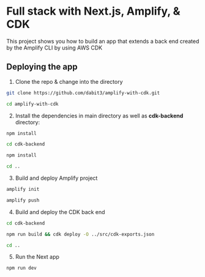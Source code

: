# Full stack with Next.js, Amplify, & CDK

This project shows you how to build an app that extends a back end created by the Amplify CLI by using AWS CDK

## Deploying the app

1. Clone the repo & change into the directory

```sh
git clone https://github.com/dabit3/amplify-with-cdk.git

cd amplify-with-cdk
```

2. Install the dependencies in main directory as well as __cdk-backend__ directory:

```sh
npm install

cd cdk-backend 

npm install

cd ..
```

3. Build and deploy Amplify project

```sh
amplify init

amplify push
```

4. Build and deploy the CDK back end

```sh
cd cdk-backend

npm run build && cdk deploy -O ../src/cdk-exports.json

cd ..
```

5. Run the Next app

```sh
npm run dev
```